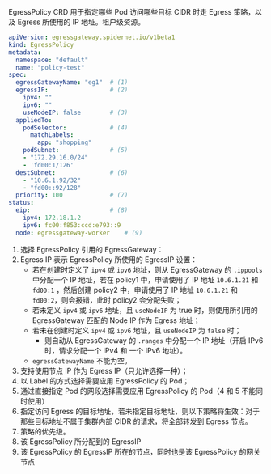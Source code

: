 EgressPolicy CRD 用于指定哪些 Pod 访问哪些目标 CIDR 时走 Egress 策略，以及 Egress 所使用的 IP 地址。租户级资源。

```yaml
apiVersion: egressgateway.spidernet.io/v1beta1
kind: EgressPolicy
metadata:
  namespace: "default"
  name: "policy-test"
spec:
  egressGatewayName: "eg1"  # (1)
  egressIP:                 # (2)
    ipv4: ""                            
    ipv6: ""
    useNodeIP: false        # (3)
  appliedTo:                
    podSelector:            # (4) 
      matchLabels:    
        app: "shopping"
    podSubnet:              # (5)
    - "172.29.16.0/24"
    - 'fd00:1/126'
  destSubnet:               # (6)
    - "10.6.1.92/32"
    - "fd00::92/128"
  priority: 100             # (7)
status:
  eip:                      # (8)
    ipv4: 172.18.1.2
    ipv6: fc00:f853:ccd:e793::9
  node: egressgateway-worker    # (9)
```

1. 选择 EgressPolicy 引用的 EgressGateway：
2. Egress IP 表示 EgressPolicy 所使用的 EgressIP 设置：
    * 若在创建时定义了 `ipv4` 或 `ipv6` 地址，则从 EgressGateway 的 `.ippools` 中分配一个 IP 地址，若在 policy1 中，申请使用了 IP 地址 `10.6.1.21` 和 `fd00:1` ，然后创建 policy2 中，申请使用了 IP 地址 `10.6.1.21` 和 `fd00:2`，则会报错，此时 policy2 会分配失败；
    * 若未定义 `ipv4` 或 `ipv6` 地址，且 `useNodeIP` 为 true 时，则使用所引用的 EgressGateway 匹配的 Node IP 作为 Egress 地址；
    * 若未在创建时定义 `ipv4` 或 `ipv6` 地址，且 `useNodeIP` 为 `false` 时；
        * 则自动从 EgressGateway 的 `.ranges` 中分配一个 IP 地址（开启 IPv6 时，请求分配一个 IPv4 和 一个 IPv6 地址）。
    * `egressGatewayName` 不能为空。
3. 支持使用节点 IP 作为 Egress IP（只允许选择一种）；
4. 以 Label 的方式选择需要应用 EgressPolicy 的 Pod；
5. 通过直接指定 Pod 的网段选择需要应用 EgressPolicy 的 Pod（4 和 5 不能同时使用）
6. 指定访问 Egress 的目标地址，若未指定目标地址，则以下策略将生效：对于那些目标地址不属于集群内部 CIDR 的请求，将全部转发到 Egress 节点。
7. 策略的优先级。
8. 该 EgressPolicy 所分配到的 EgressIP
9. 该 EgressPolicy 的 EgressIP 所在的节点，同时也是该 EgressPolicy 的网关节点